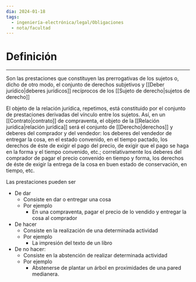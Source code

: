 ```yaml
---
dia: 2024-01-18
tags:
  - ingeniería-electrónica/legal/Obligaciones
  - nota/facultad
---
```

# Definición
---
Son las prestaciones que constituyen las prerrogativas de los sujetos o, dicho de otro modo, el conjunto de derechos subjetivos y [[Deber jurídico|deberes jurídicos]] recíprocos de los [[Sujeto de derecho|sujetos de derecho]]

El objeto de la relación jurídica, repetimos, está constituido por el conjunto de prestaciones derivadas del vínculo entre los sujetos. Así, en un [[Contrato|contrato]] de compraventa, el objeto de la [[Relación jurídica|relación jurídica]] será el conjunto de [[Derecho|derechos]] y deberes del comprador y del vendedor: los deberes del vendedor de entregar la cosa, en el estado convenido, en el tiempo pactado, los derechos de éste de exigir el pago del precio, de exigir que el pago se haga en la forma y el tiempo convenido, etc.; correlativamente los deberes del comprador de pagar el precio convenido en tiempo y forma, los derechos de éste de exigir la entrega de la cosa en buen estado de conservación, en tiempo, etc.

Las prestaciones pueden ser
* De dar
	* Consiste en dar o entregar una cosa
	* Por ejemplo
		* En una compraventa, pagar el precio de lo vendido y entregar la cosa al comprador
* De hacer
	* Consiste en la realización de una determinada actividad
	* Por ejemplo
		* La impresión del texto de un libro
* De no hacer:
	* Consiste en la abstención de realizar determinada actividad
	* Por ejemplo
		* Abstenerse de plantar un árbol en proximidades de una pared medianera.